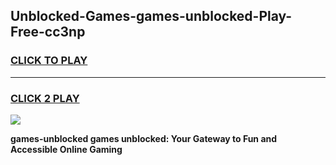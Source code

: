 
## Unblocked-Games-games-unblocked-Play-Free-cc3np
<h3>
<a href="https://premium76.site?title=games-unblocked&ref=21A">CLICK TO PLAY</a></h3>
<hr>

<h3>
<a href="https://premium76.site?title=games-unblocked&ref=21A">CLICK 2 PLAY</a>
  
</h3>

<a href="https://premium76.site?title=games-unblocked&ref=21A"><img src="https://clearcache.store/games.png"></a>


**games-unblocked games unblocked: Your Gateway to Fun and Accessible Online Gaming**
